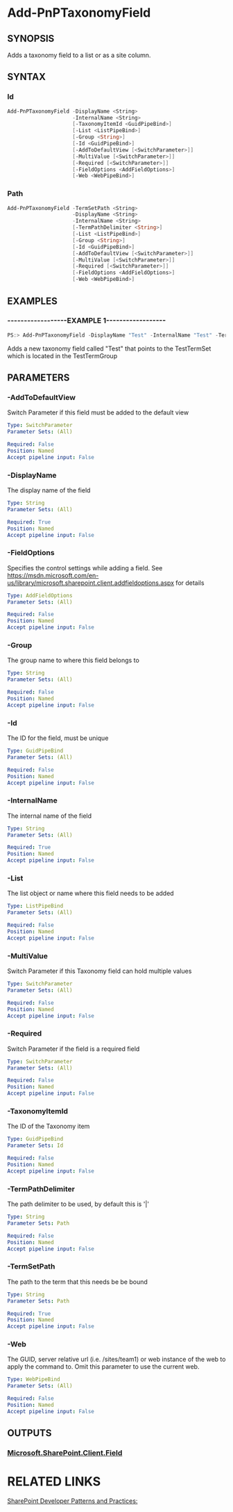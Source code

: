 # Add-PnPTaxonomyField

## SYNOPSIS
Adds a taxonomy field to a list or as a site column.

## SYNTAX 

### Id
```powershell
Add-PnPTaxonomyField -DisplayName <String>
                     -InternalName <String>
                     [-TaxonomyItemId <GuidPipeBind>]
                     [-List <ListPipeBind>]
                     [-Group <String>]
                     [-Id <GuidPipeBind>]
                     [-AddToDefaultView [<SwitchParameter>]]
                     [-MultiValue [<SwitchParameter>]]
                     [-Required [<SwitchParameter>]]
                     [-FieldOptions <AddFieldOptions>]
                     [-Web <WebPipeBind>]
```

### Path
```powershell
Add-PnPTaxonomyField -TermSetPath <String>
                     -DisplayName <String>
                     -InternalName <String>
                     [-TermPathDelimiter <String>]
                     [-List <ListPipeBind>]
                     [-Group <String>]
                     [-Id <GuidPipeBind>]
                     [-AddToDefaultView [<SwitchParameter>]]
                     [-MultiValue [<SwitchParameter>]]
                     [-Required [<SwitchParameter>]]
                     [-FieldOptions <AddFieldOptions>]
                     [-Web <WebPipeBind>]
```

## EXAMPLES

### ------------------EXAMPLE 1------------------
```powershell
PS:> Add-PnPTaxonomyField -DisplayName "Test" -InternalName "Test" -TermSetPath "TestTermGroup|TestTermSet"
```

Adds a new taxonomy field called "Test" that points to the TestTermSet which is located in the TestTermGroup

## PARAMETERS

### -AddToDefaultView
Switch Parameter if this field must be added to the default view

```yaml
Type: SwitchParameter
Parameter Sets: (All)

Required: False
Position: Named
Accept pipeline input: False
```

### -DisplayName
The display name of the field

```yaml
Type: String
Parameter Sets: (All)

Required: True
Position: Named
Accept pipeline input: False
```

### -FieldOptions
Specifies the control settings while adding a field. See https://msdn.microsoft.com/en-us/library/microsoft.sharepoint.client.addfieldoptions.aspx for details

```yaml
Type: AddFieldOptions
Parameter Sets: (All)

Required: False
Position: Named
Accept pipeline input: False
```

### -Group
The group name to where this field belongs to

```yaml
Type: String
Parameter Sets: (All)

Required: False
Position: Named
Accept pipeline input: False
```

### -Id
The ID for the field, must be unique

```yaml
Type: GuidPipeBind
Parameter Sets: (All)

Required: False
Position: Named
Accept pipeline input: False
```

### -InternalName
The internal name of the field

```yaml
Type: String
Parameter Sets: (All)

Required: True
Position: Named
Accept pipeline input: False
```

### -List
The list object or name where this field needs to be added

```yaml
Type: ListPipeBind
Parameter Sets: (All)

Required: False
Position: Named
Accept pipeline input: False
```

### -MultiValue
Switch Parameter if this Taxonomy field can hold multiple values

```yaml
Type: SwitchParameter
Parameter Sets: (All)

Required: False
Position: Named
Accept pipeline input: False
```

### -Required
Switch Parameter if the field is a required field

```yaml
Type: SwitchParameter
Parameter Sets: (All)

Required: False
Position: Named
Accept pipeline input: False
```

### -TaxonomyItemId
The ID of the Taxonomy item

```yaml
Type: GuidPipeBind
Parameter Sets: Id

Required: False
Position: Named
Accept pipeline input: False
```

### -TermPathDelimiter
The path delimiter to be used, by default this is '|'

```yaml
Type: String
Parameter Sets: Path

Required: False
Position: Named
Accept pipeline input: False
```

### -TermSetPath
The path to the term that this needs be be bound

```yaml
Type: String
Parameter Sets: Path

Required: True
Position: Named
Accept pipeline input: False
```

### -Web
The GUID, server relative url (i.e. /sites/team1) or web instance of the web to apply the command to. Omit this parameter to use the current web.

```yaml
Type: WebPipeBind
Parameter Sets: (All)

Required: False
Position: Named
Accept pipeline input: False
```

## OUTPUTS

### [Microsoft.SharePoint.Client.Field](https://msdn.microsoft.com/en-us/library/microsoft.sharepoint.client.field.aspx)

# RELATED LINKS

[SharePoint Developer Patterns and Practices:](http://aka.ms/sppnp)